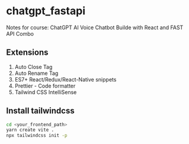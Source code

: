 # chatgpt_fastapi
Notes for course: ChatGPT AI Voice Chatbot Builde with React and FAST API Combo


## Extensions
1. Auto Close Tag
1. Auto Rename Tag
1. ES7+ React/Redux/React-Native snippets
1. Prettier - Code formatter
1. Tailwind CSS IntelliSense

## Install tailwindcss

```bash
cd <your_frontend_path>
yarn create vite .
npx tailwindcss init -p
```